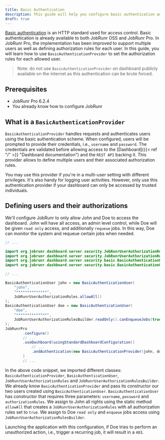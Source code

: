 ```yaml
---
title: Basic Authentication
description: This guide will help you configure basic authentication and define authorization rules for each user to restrict access to your JobRunr dashboard.
draft: true
---
```


[Basic authentication](https://en.wikipedia.org/wiki/Basic_access_authentication) is an HTTP standard used for access control. Basic authentication is already available to both JobRunr OSS and JobRunr Pro. In JobRunr Pro, the implementation has been improved to support multiple users as well as defining authorization rules for each user. In this guide, you will learn how to use `BasicAuthenticationProvider` to set the authorization rules for each allowed user.

> Note: do not use `BasicAuthenticationProvider` on dashboard publicly available on the internet as this authentication can be brute forced.

## Prerequisites
- JobRunr Pro 6.2.4
- You already know how to configure JobRunr

## What is a `BasicAuthenticationProvider`
`BasicAuthenticationProvider` handles requests and authenticates users using the basic authentication scheme. When configured, users will be prompted to provide their credentials, i.e., `username` and `password`. The credentials are validated before allowing access to the [Dashboard]({{< ref "/" >}} "Dashboard documentation") and the `REST API` backing it. This provider allows to define multiple users and their associated authorization rules.

You may use this provider if you're in a multi-user setting with different privileges. It's also handy for logging user activities. However, only use this authentication provider if your dashboard can only be accessed by trusted individuals.

## Defining users and their authorizations
We'll configure JobRunr to only allow John and Doe to access the dashboard. John will have all access, an admin level control, while Doe will be given `read only` access, and additionally `requeue` jobs. In this way, Doe can monitor the system and requeue certain jobs when needed.

```java
// ...

import org.jobrunr.dashboard.server.security.JobRunrUserAuthorizationRules;
import org.jobrunr.dashboard.server.security.JobRunrUserAuthorizationRulesBuilder;
import org.jobrunr.dashboard.server.security.basic.BasicAuthenticationProvider;
import org.jobrunr.dashboard.server.security.basic.BasicAuthenticationUser;

// ...

BasicAuthenticationUser john = new BasicAuthenticationUser(
    "john",
    "**************", 
    JobRunrUserAuthorizationRules.allowAll()
);
BasicAuthenticationUser doe = new BasicAuthenticationUser(
    "doe",
    "**************", 
    JobRunrUserAuthorizationRulesBuilder.readOnly().canEnqueueJobs(true).build()
);
JobRunrPro
        .configure()
        // ...
        .useDashboard(usingStandardDashboardConfiguration()
            // ...
            .andAuthentication(new BasicAuthenticationProvider(john, doe))
        )
        // ...
```

In the above code snippet, we imported different classes: `BasicAuthenticationProvider`, `BasicAuthenticationUser`, `JobRunrUserAuthorizationRules` and `JobRunrUserAuthorizationRulesBuilder`. We already know `BasicAuthenticationProvider` and pass its constructor our two users created using `BasicAuthenticationUser`. `BasicAuthenticationUser` has constructor that requires three parameters: `username`, `password` and `authorizationRules`. We assign to John all rights using the static method `allowAll` that creates a `JobRunrUserAuthorizationRules` with all authorization rules set to `true`. We assign to Doe `read only` and `enqueue` jobs access using `JobRunrUserAuthorizationRulesBuilder`.

Launching the application with this configuration, if Doe tries to perform an unauthorized action, i.e., trigger a recurring job, it will result in a `403`.